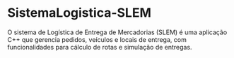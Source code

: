 # SistemaLogistica-SLEM
O sistema de Logística de Entrega de Mercadorias (SLEM) é uma aplicação C++ que gerencia pedidos, veículos e locais de entrega, com funcionalidades para cálculo de rotas e simulação de entregas. 
